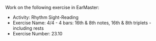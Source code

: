 Work on the following exercise in EarMaster:
- Activity: Rhythm Sight-Reading
- Exercise Name: 4/4 - 4 bars: 16th & 8th notes, 16th & 8th triplets - including rests
- Exercise Number: 23.10
